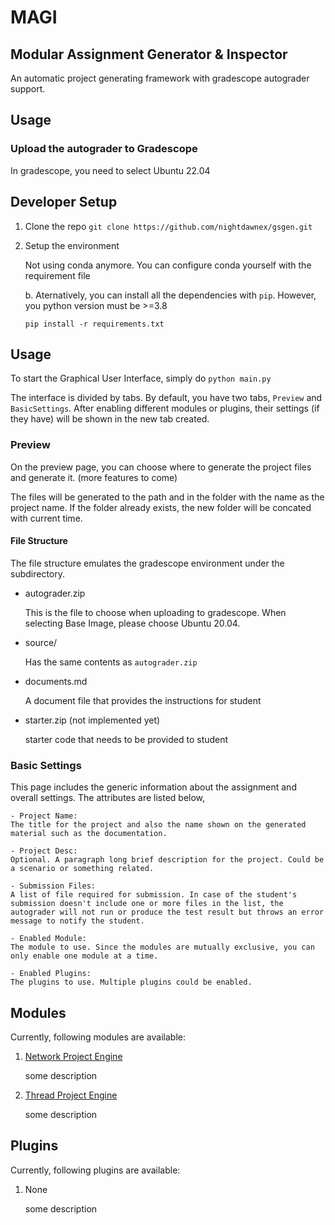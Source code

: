 # MAGI

## Modular Assignment Generator & Inspector

An automatic project generating framework with gradescope autograder support.

## Usage

### Upload the autograder to Gradescope

In gradescope, you need to select Ubuntu 22.04

## Developer Setup

1. Clone the repo
   `git clone https://github.com/nightdawnex/gsgen.git`
2. Setup the environment

   Not using conda anymore. You can configure conda yourself with the requirement file

    b. Aternatively, you can install all the dependencies with `pip`. However, you python version must be >=3.8

    ```
    pip install -r requirements.txt
    ```

## Usage

To start the Graphical User Interface, simply do ```python main.py```

The interface is divided by tabs. By default, you have two tabs, `Preview` and `BasicSettings`. After enabling different
modules or plugins, their settings (if they have) will be shown in the new tab created.

### Preview

On the preview page, you can choose where to generate the project files and generate it. (more features to come)

The files will be generated to the path and in the folder with the name as the project name. If the folder already
exists, the new folder will be concated with current time.

#### File Structure

The file structure emulates the gradescope environment under the subdirectory.

- autograder.zip

  This is the file to choose when uploading to gradescope. When selecting Base Image, please choose Ubuntu 20.04.

- source/

  Has the same contents as `autograder.zip`

- documents.md

  A document file that provides the instructions for student

- starter.zip (not implemented yet)

  starter code that needs to be provided to student

### Basic Settings

This page includes the generic information about the assignment and overall settings. The attributes are listed below,

    - Project Name: 
    The title for the project and also the name shown on the generated material such as the documentation.

    - Project Desc: 
    Optional. A paragraph long brief description for the project. Could be a scenario or something related.

    - Submission Files: 
    A list of file required for submission. In case of the student's submission doesn't include one or more files in the list, the autograder will not run or produce the test result but throws an error message to notify the student.

    - Enabled Module: 
    The module to use. Since the modules are mutually exclusive, you can only enable one module at a time.

    - Enabled Plugins: 
    The plugins to use. Multiple plugins could be enabled.

## Modules

Currently, following modules are available:

1. [Network Project Engine](https://github.com/nightdawnex/gsgen/tree/main/modules/NetworkProjectEngine)

   some description

2. [Thread Project Engine](https://github.com/nightdawnex/gsgen/tree/main/modules/ThreadingProjectEngine)

   some description

## Plugins

Currently, following plugins are available:

1. None

   some description
